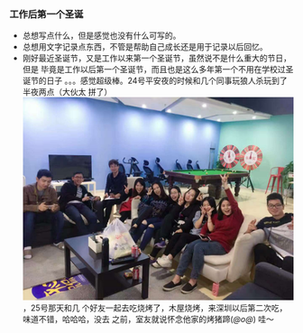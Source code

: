 ### 工作后第一个圣诞
- 总想写点什么，但是感觉也没有什么可写的。
- 总想用文字记录点东西，不管是帮助自己成长还是用于记录以后回忆。
- 刚好最近圣诞节，又是工作以来第一个圣诞节，虽然说不是什么重大的节日，但是
毕竟是工作以后第一个圣诞节，而且也是这么多年第一个不用在学校过圣诞节的日子
。。。感觉超级棒。24号平安夜的时候和几个同事玩狼人杀玩到了半夜两点（大伙太
拼了）![浪浪浪](/images/posts/articles/merry.jpeg)，25号那天和几
个好友一起去吃烧烤了，木屋烧烤，来深圳以后第二次吃，味道不错，哈哈哈，没去
之前，室友就说怀念他家的烤猪蹄(*@ο@*) 哇～
 